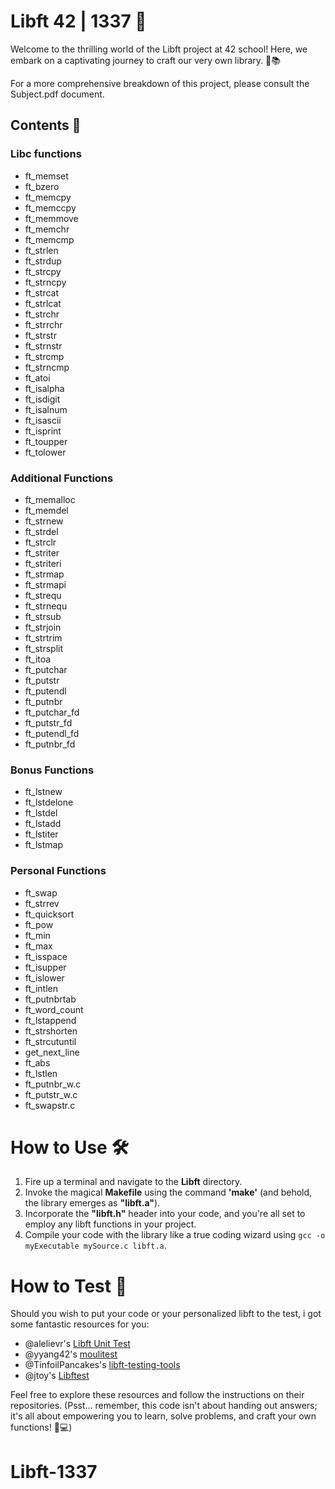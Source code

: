 # Libft 42 | 1337 🚀

Welcome to the thrilling world of the Libft project at 42 school! Here, we embark on a captivating journey to craft our very own library. 🚀📚

For a more comprehensive breakdown of this project, please consult the Subject.pdf document.

## Contents 📜

### Libc functions
- ft_memset
- ft_bzero
- ft_memcpy
- ft_memccpy
- ft_memmove
- ft_memchr
- ft_memcmp
- ft_strlen
- ft_strdup
- ft_strcpy
- ft_strncpy
- ft_strcat
- ft_strlcat
- ft_strchr
- ft_strrchr
- ft_strstr
- ft_strnstr
- ft_strcmp
- ft_strncmp
- ft_atoi
- ft_isalpha
- ft_isdigit
- ft_isalnum
- ft_isascii
- ft_isprint
- ft_toupper
- ft_tolower

### Additional Functions
- ft_memalloc
- ft_memdel
- ft_strnew
- ft_strdel
- ft_strclr
- ft_striter
- ft_striteri
- ft_strmap
- ft_strmapi
- ft_strequ
- ft_strnequ
- ft_strsub
- ft_strjoin
- ft_strtrim
- ft_strsplit
- ft_itoa
- ft_putchar
- ft_putstr
- ft_putendl
- ft_putnbr
- ft_putchar_fd
- ft_putstr_fd
- ft_putendl_fd
- ft_putnbr_fd

### Bonus Functions
- ft_lstnew
- ft_lstdelone
- ft_lstdel
- ft_lstadd
- ft_lstiter
- ft_lstmap

### Personal Functions
- ft_swap
- ft_strrev
- ft_quicksort
- ft_pow
- ft_min
- ft_max
- ft_isspace
- ft_isupper
- ft_islower
- ft_intlen
- ft_putnbrtab
- ft_word_count
- ft_lstappend
- ft_strshorten
- ft_strcutuntil
- get_next_line
- ft_abs
- ft_lstlen
- ft_putnbr_w.c
- ft_putstr_w.c
- ft_swapstr.c

# How to Use 🛠️

1. Fire up a terminal and navigate to the **Libft** directory.
2. Invoke the magical **Makefile** using the command **'make'** (and behold, the library emerges as **"libft.a"**).
3. Incorporate the **"libft.h"** header into your code, and you're all set to employ any libft functions in your project.
4. Compile your code with the library like a true coding wizard using `gcc -o myExecutable mySource.c libft.a`.

# How to Test 🧪

Should you wish to put your code or your personalized libft to the test, i got some fantastic resources for you:
- @alelievr's [Libft Unit Test](https://github.com/alelievr/libft-unit-test)
- @yyang42's [moulitest](https://github.com/yyang42/moulitest)
- @TinfoilPancakes's [libft-testing-tools](https://github.com/TinfoilPancakes/libft-testing-tools)
- @jtoy's [Libftest](https://github.com/jtoty/Libftest)

Feel free to explore these resources and follow the instructions on their repositories. (Psst... remember, this code isn't about handing out answers; it's all about empowering you to learn, solve problems, and craft your own functions! 🧠💻)
# Libft-1337
